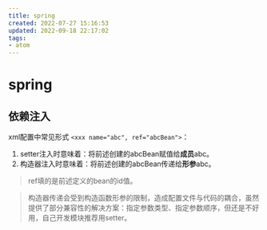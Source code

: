 ```yaml
---
title: spring
created: 2022-07-27 15:16:53
updated: 2022-09-18 22:17:02
tags: 
- atom
---
```


# spring

## 依赖注入

xml配置中常见形式 `<xxx name="abc", ref="abcBean">`：
1. setter注入时意味着：将前述创建的abcBean赋值给**成员**abc。
2. 构造器注入时意味着：将前述创建的abcBean传递给**形参**abc。 

> ref填的是前述定义的bean的id值。

> 构造器传递会受到构造函数形参的限制，造成配置文件与代码的耦合，虽然提供了部分兼容性的解决方案：指定参数类型、指定参数顺序，但还是不好用，自己开发模块推荐用setter。
